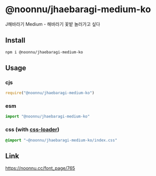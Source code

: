 # @noonnu/jhaebaragi-medium-ko
J해바라기 Medium - 해바라기 꽃밭 놀러가고 싶다

## Install
```sh
npm i @noonnu/jhaebaragi-medium-ko
```
## Usage
### cjs
```js
require("@noonnu/jhaebaragi-medium-ko")
```
### esm
```js
import "@noonnu/jhaebaragi-medium-ko"
```
### css (with [css-loader](https://github.com/webpack-contrib/css-loader))
```css
@import "~@noonnu/jhaebaragi-medium-ko/index.css"
```

## Link
https://noonnu.cc/font_page/765
